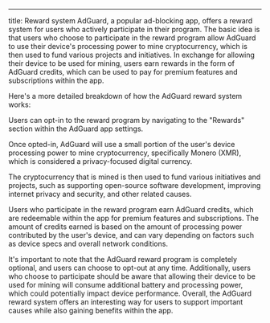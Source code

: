 ---
title: Reward system
AdGuard, a popular ad-blocking app, offers a reward system for users who actively participate in their program. The basic idea is that users who choose to participate in the reward program allow AdGuard to use their device's processing power to mine cryptocurrency, which is then used to fund various projects and initiatives. In exchange for allowing their device to be used for mining, users earn rewards in the form of AdGuard credits, which can be used to pay for premium features and subscriptions within the app.

Here's a more detailed breakdown of how the AdGuard reward system works:

Users can opt-in to the reward program by navigating to the "Rewards" section within the AdGuard app settings.

Once opted-in, AdGuard will use a small portion of the user's device processing power to mine cryptocurrency, specifically Monero (XMR), which is considered a privacy-focused digital currency.

The cryptocurrency that is mined is then used to fund various initiatives and projects, such as supporting open-source software development, improving internet privacy and security, and other related causes.

Users who participate in the reward program earn AdGuard credits, which are redeemable within the app for premium features and subscriptions. The amount of credits earned is based on the amount of processing power contributed by the user's device, and can vary depending on factors such as device specs and overall network conditions.

It's important to note that the AdGuard reward program is completely optional, and users can choose to opt-out at any time. Additionally, users who choose to participate should be aware that allowing their device to be used for mining will consume additional battery and processing power, which could potentially impact device performance. Overall, the AdGuard reward system offers an interesting way for users to support important causes while also gaining benefits within the app.
